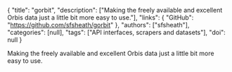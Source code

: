 {
  "title": "gorbit",
  "description": ["Making the freely available and excellent Orbis data just a little bit more easy to use."],
  "links": {
    "GitHub": "https://github.com/sfsheath/gorbit"
  },
  "authors": ["sfsheath"],
  "categories": [null],
  "tags": ["API interfaces, scrapers and datasets"],
  "doi": null
}

<!-- Generated by csv2md.R – do not edit by hand -->

Making the freely available and excellent Orbis data just a little bit more easy to use.